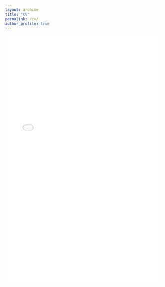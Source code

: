 ```yaml
---
layout: archive
title: "CV"
permalink: /cv/
author_profile: true
---
```


<iframe src="/files/CV_siwen.pdf" width="100%" height="800px" style="border: none;"></iframe>


